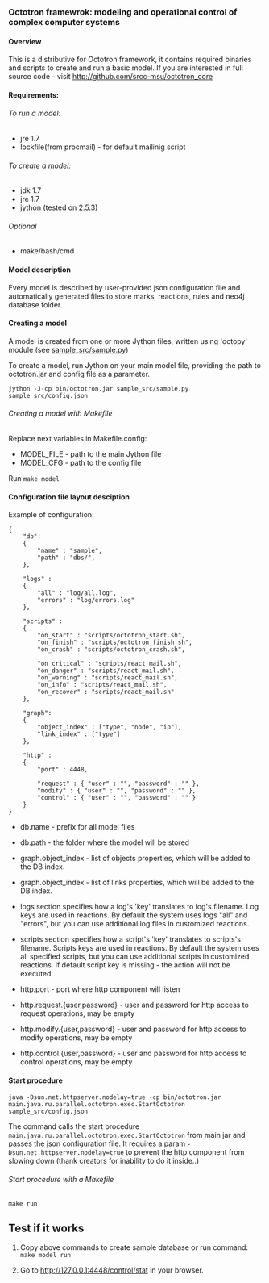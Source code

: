 ### Octotron framewrok: modeling and operational control of complex computer systems

#### Overview
This is a distributive for Octotron framework, it contains required binaries and scripts to create and run a basic model.
If you are interested in full source code - visit http://github.com/srcc-msu/octotron_core

#### Requirements:
###### To run a model:
- jre 1.7
- lockfile(from procmail) - for default mailinig script

###### To create a model:
- jdk 1.7
- jre 1.7
- jython (tested on 2.5.3)

###### Optional
- make/bash/cmd

#### Model description
Every model is described by user-provided json configuration file and automatically generated files to store marks, reactions, rules and neo4j database folder.

#### Creating a model
A model is created from one or more Jython files, written using 'octopy' module (see [sample_src/sample.py](sample_src/sample.py))

To create a model, run Jython on your main model file, providing the path to octotron.jar and config file as a parameter.

`jython -J-cp bin/octotron.jar sample_src/sample.py sample_src/config.json`

###### Creating a model with Makefile
Replace next variables in Makefile.config:

- MODEL_FILE - path to the main Jython file
- MODEL_CFG - path to the config file

Run `make model`

#### Configuration file layout desciption

Example of configuration:

    {
        "db":
        {
    		"name" : "sample",
    		"path" : "dbs/",
    	},

        "logs" :
        {
            "all" : "log/all.log",
            "errors" : "log/errors.log"
        },

        "scripts" :
        {
            "on_start" : "scripts/octotron_start.sh",
            "on_finish" : "scripts/octotron_finish.sh",
            "on_crash" : "scripts/octotron_crash.sh",

            "on_critical" : "scripts/react_mail.sh",
            "on_danger" : "scripts/react_mail.sh",
            "on_warning" : "scripts/react_mail.sh",
            "on_info" : "scripts/react_mail.sh",
            "on_recover" : "scripts/react_mail.sh"
        },

    	"graph":
    	{
        	"object_index" : ["type", "node", "ip"],
        	"link_index" : ["type"]
    	},
    
    	"http" :
    	{
    		"port" : 4448,

    		"request" : { "user" : "", "password" : "" },
    		"modify" : { "user" : "", "password" : "" },
    		"control" : { "user" : "", "password" : "" }
    	}
    }

- db.name - prefix for all model files
- db.path - the folder where the model will be stored

- graph.object_index - list of objects properties, which will be added to the DB index. 
- graph.object_index - list of links properties, which will be added to the DB index. 

- logs section specifies how a log's 'key' translates to log's filename. Log keys are used in reactions.
By default the system uses logs "all" and "errors", but you can use additional log files in customized reactions.

- scripts section specifies how a script's 'key' translates to scripts's filename. Scripts keys are used in reactions.
By default the system uses all specified scripts, but you can use additional scripts in customized reactions.
If default script key is missing - the action will not be executed.

- http.port - port where http component will listen
- http.request.{user,password} - user and password for http access to request operations, may be empty
- http.modify.{user,password} - user and password for http access to modify operations, may be empty
- http.control.{user,password} - user and password for http access to control operations, may be empty

#### Start procedure
`java -Dsun.net.httpserver.nodelay=true -cp bin/octotron.jar main.java.ru.parallel.octotron.exec.StartOctotron sample_src/config.json`

The command calls the start procedure `main.java.ru.parallel.octotron.exec.StartOctotron` from main jar and passes the json configuration file.
It requires a param `-Dsun.net.httpserver.nodelay=true` to prevent the http component from slowing down (thank creators for inability to do it inside..)

###### Start procedure with a Makefile

`make run`

## Test if it works

1) Copy above commands to create sample database or run command: `make model run`

2) Go to http://127.0.0.1:4448/control/stat in your browser.
